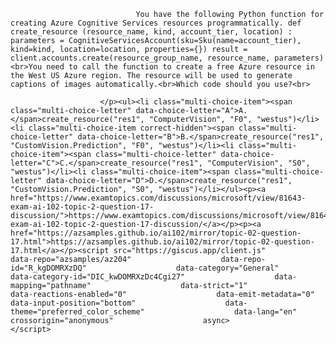 <p class="card-text">
							
								You have the following Python function for creating Azure Cognitive Services resources programmatically. def create_resource (resource_name, kind, account_tier, location) : parameters = CognitiveServicesAccount(sku=Sku(name=account_tier), kind=kind, location=location, properties={}) result = client.accounts.create(resource_group_name, resource_name, parameters)<br>You need to call the function to create a free Azure resource in the West US Azure region. The resource will be used to generate captions of images automatically.<br>Which code should you use?<br>
							
						</p><ul><li class="multi-choice-item"><span class="multi-choice-letter" data-choice-letter="A">A.</span>create_resource("res1", "ComputerVision", "F0", "westus")</li><li class="multi-choice-item correct-hidden"><span class="multi-choice-letter" data-choice-letter="B">B.</span>create_resource("res1", "CustomVision.Prediction", "F0", "westus")</li><li class="multi-choice-item"><span class="multi-choice-letter" data-choice-letter="C">C.</span>create_resource("res1", "ComputerVision", "S0", "westus")</li><li class="multi-choice-item"><span class="multi-choice-letter" data-choice-letter="D">D.</span>create_resource("res1", "CustomVision.Prediction", "S0", "westus")</li></ul><p><a href="https://www.examtopics.com/discussions/microsoft/view/81643-exam-ai-102-topic-2-question-17-discussion/">https://www.examtopics.com/discussions/microsoft/view/81643-exam-ai-102-topic-2-question-17-discussion/</a></p><p><a href="https://azsamples.github.io/ai102/mirror/topic-02-question-17.html">https://azsamples.github.io/ai102/mirror/topic-02-question-17.html</a></p><script src="https://giscus.app/client.js"                    data-repo="azsamples/az204"                    data-repo-id="R_kgDOMRXzDQ"                    data-category="General"                    data-category-id="DIC_kwDOMRXzDc4Cgi27"                    data-mapping="pathname"                    data-strict="1"                    data-reactions-enabled="0"                    data-emit-metadata="0"                    data-input-position="bottom"                    data-theme="preferred_color_scheme"                    data-lang="en"                    crossorigin="anonymous"                    async>                    </script>
